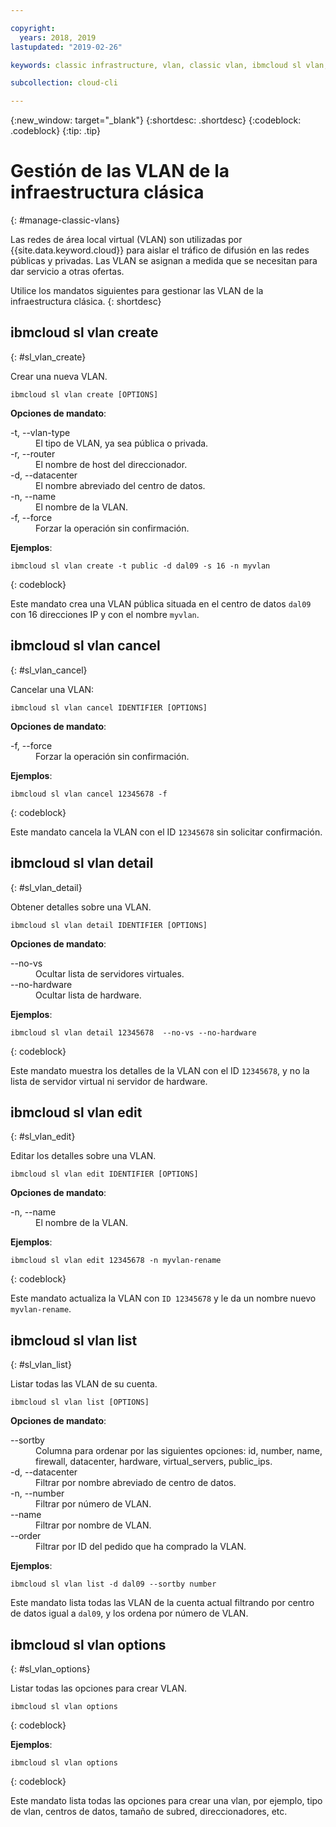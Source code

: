 ```yaml
---

copyright:
  years: 2018, 2019
lastupdated: "2019-02-26"

keywords: classic infrastructure, vlan, classic vlan, ibmcloud sl vlan, ibmcloud sl

subcollection: cloud-cli

---
```


{:new_window: target="_blank"}
{:shortdesc: .shortdesc}
{:codeblock: .codeblock}
{:tip: .tip}

# Gestión de las VLAN de la infraestructura clásica
{: #manage-classic-vlans}

Las redes de área local virtual (VLAN) son utilizadas por {{site.data.keyword.cloud}} para aislar el tráfico de difusión en las redes públicas y privadas. Las VLAN se asignan a medida que se necesitan para dar servicio a otras ofertas.

Utilice los mandatos siguientes para gestionar las VLAN de la infraestructura clásica.
{: shortdesc}

## ibmcloud sl vlan create
{: #sl_vlan_create}

Crear una nueva VLAN.
```
ibmcloud sl vlan create [OPTIONS]
```

<strong>Opciones de mandato</strong>:
<dl>
<dt>-t, --vlan-type</dt>
<dd>El tipo de VLAN, ya sea pública o privada.</dd>
<dt>-r, --router</dt>
<dd>El nombre de host del direccionador.</dd>
<dt>-d, --datacenter</dt>
<dd>El nombre abreviado del centro de datos.</dd>
<dt>-n, --name</dt>
<dd>El nombre de la VLAN.</dd>
<dt>-f, --force</dt>
<dd>Forzar la operación sin confirmación.</dd>
</dl>

**Ejemplos**:
```
ibmcloud sl vlan create -t public -d dal09 -s 16 -n myvlan
```
{: codeblock}

Este mandato crea una VLAN pública situada en el centro de datos `dal09` con 16 direcciones IP y con el nombre
`myvlan`.

## ibmcloud sl vlan cancel
{: #sl_vlan_cancel}

Cancelar una VLAN:
```
ibmcloud sl vlan cancel IDENTIFIER [OPTIONS]
```

<strong>Opciones de mandato</strong>:
<dl>
<dt>-f, --force</dt>
<dd>Forzar la operación sin confirmación.</dd>
</dl>

**Ejemplos**:
```
ibmcloud sl vlan cancel 12345678 -f
```
{: codeblock}

Este mandato cancela la VLAN con el ID `12345678` sin solicitar confirmación.

## ibmcloud sl vlan detail
{: #sl_vlan_detail}

Obtener detalles sobre una VLAN.
```
ibmcloud sl vlan detail IDENTIFIER [OPTIONS]
```

<strong>Opciones de mandato</strong>:
<dl>
<dt>--no-vs</dt>
<dd>Ocultar lista de servidores virtuales.</dd>
<dt>--no-hardware</dt>
<dd>Ocultar lista de hardware.</dd>
</dl>

**Ejemplos**:
```
ibmcloud sl vlan detail 12345678  --no-vs --no-hardware
```
{: codeblock}

Este mandato muestra los detalles de la VLAN con el ID `12345678`, y no la lista de servidor virtual ni servidor de hardware.

## ibmcloud sl vlan edit
{: #sl_vlan_edit}

Editar los detalles sobre una VLAN.
```
ibmcloud sl vlan edit IDENTIFIER [OPTIONS]
```

<strong>Opciones de mandato</strong>:
<dl>
<dt>-n, --name</dt>
<dd>El nombre de la VLAN.</dd>
</dl>

**Ejemplos**:
```
ibmcloud sl vlan edit 12345678 -n myvlan-rename
```
{: codeblock}

Este mandato actualiza la VLAN con `ID 12345678` y le da un nombre nuevo `myvlan-rename`.

## ibmcloud sl vlan list
{: #sl_vlan_list}

Listar todas las VLAN de su cuenta.
```
ibmcloud sl vlan list [OPTIONS]
```

<strong>Opciones de mandato</strong>:
<dl>
<dt>--sortby</dt>
<dd>Columna para ordenar por las siguientes opciones: id, number, name, firewall, datacenter, hardware, virtual_servers, public_ips.</dd>
<dt>-d, --datacenter</dt>
<dd>Filtrar por nombre abreviado de centro de datos.</dd>
<dt>-n, --number</dt>
<dd>Filtrar por número de VLAN.</dd>
<dt>--name</dt>
<dd>Filtrar por nombre de VLAN.</dd>
<dt>--order</dt>
<dd>Filtrar por ID del pedido que ha comprado la VLAN.</dd>
</dl>

**Ejemplos**:
```
ibmcloud sl vlan list -d dal09 --sortby number
```
Este mandato lista todas las VLAN de la cuenta actual filtrando por centro de datos igual a `dal09`, y los ordena por número de VLAN.

## ibmcloud sl vlan options
{: #sl_vlan_options}

Listar todas las opciones para crear VLAN.
```
ibmcloud sl vlan options
```
{: codeblock}

**Ejemplos**:
```
ibmcloud sl vlan options
```
{: codeblock}

Este mandato lista todas las opciones para crear una vlan, por ejemplo, tipo de vlan, centros de datos, tamaño de subred, direccionadores, etc.
